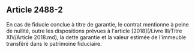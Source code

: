 Article 2488-2
----
En cas de fiducie conclue à titre de garantie, le contrat mentionne à peine de
nullité, outre les dispositions prévues à l'article [2018](/Livre III/Titre XIV/Article 2018.md), la dette garantie et
la valeur estimée de l'immeuble transféré dans le patrimoine fiduciaire.
